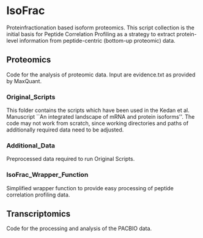 # IsoFrac
 Proteinfractionation based isoform proteomics. This script collection is the initial basis for Peptide Correlation Profiling as a strategy to extract protein-level information from peptide-centric (bottom-up proteomic) data.

## Proteomics
Code for the analysis of proteomic data. Input are evidence.txt as provided by MaxQuant.

### Original_Scripts
This folder contains the scripts which have been used in the Kedan et al. Manuscript ``An integrated landscape of mRNA and protein isoforms''. The code may not work from scratch, since working directories and paths of additionally required data need to be adjusted. 
### Additional_Data
Preprocessed data required to run Original Scripts.

### IsoFrac_Wrapper_Function
Simplified wrapper function to provide easy processing of peptide correlation profiling data.

## Transcriptomics
Code for the processing and analysis of the PACBIO data.
